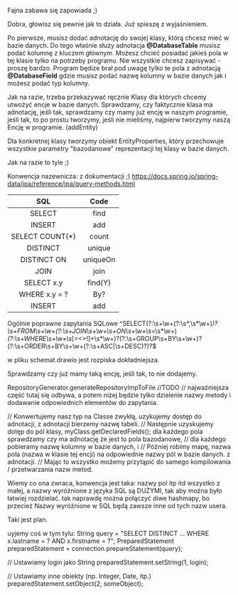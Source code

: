 Fajna zabawa się zapowiada ;)

Dobra, głowisz się pewnie jak to działa. Już spieszę z wyjaśnieniem.

Po pierwsze, musisz dodać adnotację do swojej klasy, którą chcesz mieć w bazie danych.
Do tego właśnie służy adnotacja **@DatabaseTable**
musisz podać kolumnę z kluczem głównym. 
Możesz chcieć posiadać jakieś pola w tej klasie tylko na potrzeby programu. 
Nie wszystkie chcesz zapisywać - proszę bardzo. Program będize brał pod uwagę tylko te pola
z adnotacją **@DatabaseField** gdzie musisz podać nazwę kolumny w bazie danych jak i możesz podać typ kolumny.

Jak na razie, trzeba przekazywać ręcznie Klasy dla których chcemy utwożyć encje w bazie danych.
Sprawdzamy, czy faktycznie klasa ma adnotację, jeśli tak,
sprawdzamy czy mamy już encję w naszym programie, jeśli tak, to po prostu tworzymy,
jeśli nie mieliśmy, najpierw tworzymy naszą Encję w programie. (addEntity)

Dla konkretnej klasy tworzymy obiekt EntityProperties, który przechowuje wszystkie parametry "bazodanowe" reprezentacji
tej klasy w bazie danych.

Jak na razie to tyle ;)

Konwencja nazewnicza:
z dokumentacji ;)
https://docs.spring.io/spring-data/jpa/reference/jpa/query-methods.html


|       SQL       |   Code   |
|:---------------:|:--------:|
|     SELECT      |   find   |
|     INSERT      |   add    |
| SELECT COUNT(*) |  count   |
|    DISTINCT     |  unique  |
|   DISTINCT ON   | uniqueOn |
|      JOIN       |   join   |
|   SELECT x.y    | find(Y)  |
|  WHERE x.y = ?  |   By?    |
|     INSERT      |   add    |

Ogólnie poprawne zapytania SQLowe
^SELECT(?:\s+\w+(?:\s*,\s*\w+)*)?\s+FROM\s+\w+(?:\s+JOIN\s+\w+\s+ON\s+\w+\s*=\s*\w+)*(?:\s+WHERE\s+\w+\s*[=<>!]+\s*\w+)?(?:\s+GROUP\s+BY\s+\w+)?(?:\s+ORDER\s+BY\s+\w+(?:\s+ASC|\s+DESC)?)?$

w pliku schemat.drawio jest rozpiska dokładniejsza.

Sprawdzamy czy już mamy taką encję, jeśli tak, to nie dodajemy.


RepositoryGenerator.generateRepositoryImpToFile
//TODO
// najważniejsza część tutaj się odbywa, a potem niżej będzie tylko dzielenie nazwy metody i dodawanie odpowiednich elementów do zapytania.

// Konwertujemy nasz typ na Classe zwykłą, uzykujemy dostęp do adnotacji, z adnotacji bierzemy nazwę tabeli.
// Następnie uzyskujemy dotęp do pól klasy, myClass.getDeclaredFields(); dla każdego pola sprawdzamy czy ma adnotację że jest to pola bazodanowe,
// dla każdego pobieramy nazwę kolumny w bazie danych, i
// Później robimy mapę, nazwa pola (nazwa w klasie tej encji) na odpowiednie nazwy pól w bazie danych. z adnotacji.
// Mając to wszystko możemy przytąpić do samego kompilowania / przetwarzania nazw metod.

Wiemy co ona zwraca, konwencja jest taka:
nazwy pol itp itd wszystko z małej, a nazwy wyróżnione z języka SQL są DUŻYMI,
tak aby można było łatwiej rozdzielać. tak naprawdę można połączyć diwe hashmapy, bo przecież
Nazwy wyróżnione w SQL będą zawsze inne od tych nazw usera.

Taki jest plan.


uyjemy coś w tym tylu:
String query = "SELECT DISTINCT ... WHERE x.lastname = ? AND x.firstname = ?";
PreparedStatement preparedStatement = connection.prepareStatement(query);

// Ustawiamy login jako String
preparedStatement.setString(1, login);

// Ustawiamy inne obiekty (np. Integer, Date, itp.)
preparedStatement.setObject(2, someObject);